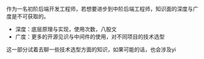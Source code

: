 
作为一名初阶后端开发工程师，若想要进步到中阶后端工程师，知识面的深度与广度是不可获取的。

* 深度：底层原理与实现，使用次数，八股文
* 广度：更多的开源见识与中间件的使用，对不同项目的技术选型

这一部分试着去聊一些技术选型方面的知识，如果可能的话，也会涉及yi
